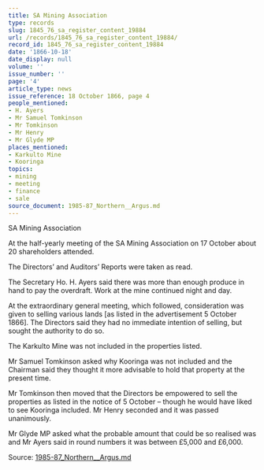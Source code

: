 ```yaml
---
title: SA Mining Association
type: records
slug: 1845_76_sa_register_content_19884
url: /records/1845_76_sa_register_content_19884/
record_id: 1845_76_sa_register_content_19884
date: '1866-10-18'
date_display: null
volume: ''
issue_number: ''
page: '4'
article_type: news
issue_reference: 18 October 1866, page 4
people_mentioned:
- H. Ayers
- Mr Samuel Tomkinson
- Mr Tomkinson
- Mr Henry
- Mr Glyde MP
places_mentioned:
- Karkulto Mine
- Kooringa
topics:
- mining
- meeting
- finance
- sale
source_document: 1985-87_Northern__Argus.md
---
```


SA Mining Association

At the half-yearly meeting of the SA Mining Association on 17 October about 20 shareholders attended.

The Directors’ and Auditors’ Reports were taken as read.

The Secretary Ho. H. Ayers said there was more than enough produce in hand to pay the overdraft.  Work at the mine continued night and day.

At the extraordinary general meeting, which followed, consideration was given to selling various lands [as listed in the advertisement 5 October 1866].  The Directors said they had no immediate intention of selling, but sought the authority to do so.

The Karkulto Mine was not included in the properties listed.

Mr Samuel Tomkinson asked why Kooringa was not included and the Chairman said they thought it more advisable to hold that property at the present time.

Mr Tomkinson then moved that the Directors be empowered to sell the properties as listed in the notice of 5 October – though he would have liked to see Kooringa included.  Mr Henry seconded and it was passed unanimously.

Mr Glyde MP asked what the probable amount that could be so realised was and Mr Ayers said in round numbers it was between £5,000 and £6,000.

Source: [1985-87_Northern__Argus.md](/downloads/markdown/1985-87_Northern__Argus.md)
